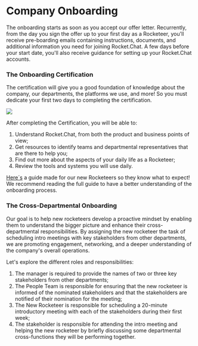 # Company Onboarding

The onboarding starts as soon as you accept our offer letter. Recurrently, from the day you sign the offer up to your first day as a Rocketeer, you'll receive pre-boarding emails containing instructions, documents, and additional information you need for joining Rocket.Chat. A few days before your start date, you'll also receive guidance for setting up your Rocket.Chat accounts.

### The Onboarding Certification

The certification will give you a good foundation of knowledge about the company, our departments, the platforms we use, and more! So you must dedicate your first two days to completing the certification.

![](../../../.gitbook/assets/ezgif-3-cda069de59.gif)

After completing the Certification, you will be able to:

1. Understand Rocket.Chat, from both the product and business points of view;
2. Get resources to identify teams and departmental representatives that are there to help you;
3. Find out more about the aspects of your daily life as a Rocketeer;
4. Review the tools and systems you will use daily.

[Here´s](https://docs.google.com/presentation/d/10MWbCqEI1X5zAVQvLQj2wx-\_AApiS3dLB6nTYVrLe74/edit#slide=id.gaedb49bd54\_0\_245) a guide made for our new Rocketeers so they know what to expect! We recommend reading the full guide to have a better understanding of the onboarding process.

### The Cross-Departmental Onboarding

Our goal is to help new rocketeers develop a proactive mindset by enabling them to understand the bigger picture and enhance their cross-departmental responsibilities. By assigning the new rocketeer the task of scheduling intro meetings with key stakeholders from other departments, we are promoting engagement, networking, and a deeper understanding of the company's overall operations.&#x20;

Let's explore the different roles and responsibilities:

1. The manager is required to provide the names of two or three key stakeholders from other departments;
2. The People Team is responsible for ensuring that the new rocketeer is informed of the nominated stakeholders and that the stakeholders are notified of their nomination for the meeting;
3. The New Rocketeer is responsible for scheduling a 20-minute introductory meeting with each of the stakeholders during their first week;
4. The stakeholder is responsible for attending the intro meeting and helping the new rocketeer by briefly discussing some departmental cross-functions they will be performing together.
